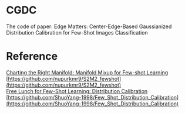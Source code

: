 # CGDC
The code of paper: Edge Matters: Center-Edge-Based Gaussianized Distribution Calibration for Few-Shot Images Classification

# Reference
[Charting the Right Manifold: Manifold Mixup for Few-shot Learning](https://arxiv.org/pdf/1907.12087v3.pdf)<br>
[https://github.com/nupurkmr9/S2M2_fewshot](https://github.com/nupurkmr9/S2M2_fewshot)<br>
[Free Lunch for Few-Shot Learning: Distribution Calibration](https://openreview.net/forum?id=JWOiYxMG92s)<br>
[https://github.com/ShuoYang-1998/Few_Shot_Distribution_Calibration](https://github.com/ShuoYang-1998/Few_Shot_Distribution_Calibration)
